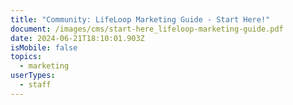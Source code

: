 ```yaml
---
title: "Community: LifeLoop Marketing Guide - Start Here!"
document: /images/cms/start-here_lifeloop-marketing-guide.pdf
date: 2024-06-21T18:10:01.903Z
isMobile: false
topics:
  - marketing
userTypes:
  - staff
---
```

